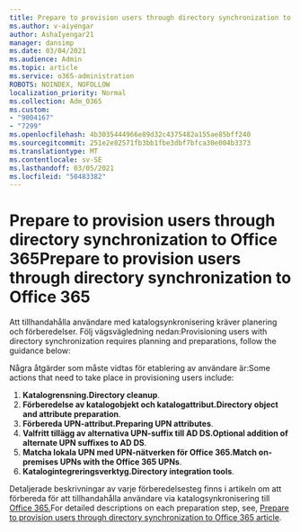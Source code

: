 ```yaml
---
title: Prepare to provision users through directory synchronization to Office 365
ms.author: v-aiyengar
author: AshaIyengar21
manager: dansimp
ms.date: 03/04/2021
ms.audience: Admin
ms.topic: article
ms.service: o365-administration
ROBOTS: NOINDEX, NOFOLLOW
localization_priority: Normal
ms.collection: Adm_O365
ms.custom:
- "9004167"
- "7299"
ms.openlocfilehash: 4b3035444966e89d32c4375482a155ae85bff240
ms.sourcegitcommit: 251e2e82571fb3bb1fbe3dbf7bfca30e004b3373
ms.translationtype: MT
ms.contentlocale: sv-SE
ms.lasthandoff: 03/05/2021
ms.locfileid: "50483382"
---
```

# <a name="prepare-to-provision-users-through-directory-synchronization-to-office-365"></a><span data-ttu-id="30d3b-102">Prepare to provision users through directory synchronization to Office 365</span><span class="sxs-lookup"><span data-stu-id="30d3b-102">Prepare to provision users through directory synchronization to Office 365</span></span>

<span data-ttu-id="30d3b-103">Att tillhandahålla användare med katalogsynkronisering kräver planering och förberedelser. Följ vägsvägledning nedan:</span><span class="sxs-lookup"><span data-stu-id="30d3b-103">Provisioning users with directory synchronization requires planning and preparations, follow the guidance below:</span></span>

<span data-ttu-id="30d3b-104">Några åtgärder som måste vidtas för etablering av användare är:</span><span class="sxs-lookup"><span data-stu-id="30d3b-104">Some actions that need to take place in provisioning users include:</span></span>
1. <span data-ttu-id="30d3b-105">**Katalogrensning.**</span><span class="sxs-lookup"><span data-stu-id="30d3b-105">**Directory cleanup**.</span></span>
1. <span data-ttu-id="30d3b-106">**Förberedelse av katalogobjekt och katalogattribut.**</span><span class="sxs-lookup"><span data-stu-id="30d3b-106">**Directory object and attribute preparation**.</span></span>
1. <span data-ttu-id="30d3b-107">**Förbereda UPN-attribut.**</span><span class="sxs-lookup"><span data-stu-id="30d3b-107">**Preparing UPN attributes**.</span></span>
1. <span data-ttu-id="30d3b-108">**Valfritt tillägg av alternativa UPN-suffix till AD DS.**</span><span class="sxs-lookup"><span data-stu-id="30d3b-108">**Optional addition of alternate UPN suffixes to AD DS**.</span></span>
1. <span data-ttu-id="30d3b-109">**Matcha lokala UPN med UPN-nätverken för Office 365.**</span><span class="sxs-lookup"><span data-stu-id="30d3b-109">**Match on-premises UPNs with the Office 365 UPNs**.</span></span>
1. <span data-ttu-id="30d3b-110">**Katalogintegreringsverktyg.**</span><span class="sxs-lookup"><span data-stu-id="30d3b-110">**Directory integration tools**.</span></span>

<span data-ttu-id="30d3b-111">Detaljerade beskrivningar av varje förberedelsesteg finns i artikeln om att förbereda för att tillhandahålla användare via katalogsynkronisering till [Office 365.](https://aka.ms/office365assistantprovisionuserstooffice365)</span><span class="sxs-lookup"><span data-stu-id="30d3b-111">For detailed descriptions on each preparation step, see, [Prepare to provision users through directory synchronization to Office 365 article](https://aka.ms/office365assistantprovisionuserstooffice365).</span></span>